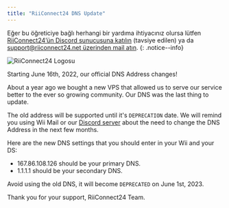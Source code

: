 ```yaml
---
title: "RiiConnect24 DNS Update"
---
```


Eğer bu öğreticiye bağlı herhangi bir yardıma ihtiyacınız olursa lütfen [RiiConnect24’ün Discord sunucusuna katılın](https://discord.gg/rc24) (tavsiye edilen) ya da [support@riiconnect24.net üzerinden mail atın](mailto:support@riiconnect24.net).
{: .notice--info}

![RiiConnect24 Logosu](/images/WiiRC24Logo.jpg)

Starting June 16th, 2022, our official DNS Address changes!

About a year ago we bought a new VPS that allowed us to serve our service better to the ever so growing community. Our DNS was the last thing to update.

The old address will be supported until it's `DEPRECATION` date. We will remind you using Wii Mail or our [Discord server](https://discord.gg/rc24) about the need to change the DNS Address in the next few months.

Here are the new DNS settings that you should enter in your Wii and your DS:

- 167.86.108.126 should be your primary DNS.<br>
- 1.1.1.1 should be your secondary DNS.

Avoid using the old DNS, it will become `DEPRECATED` on June 1st, 2023.

Thank you for your support, RiiConnect24 Team.